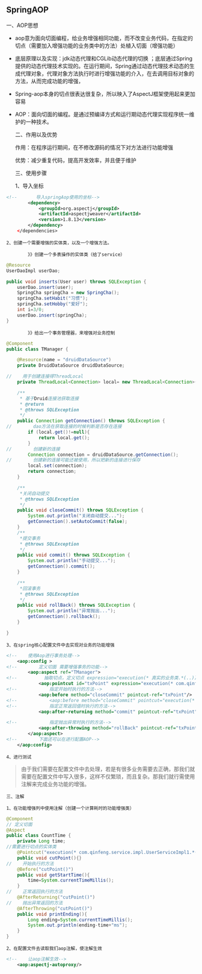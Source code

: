 ## SpringAOP

一、AOP思想

* aop意为面向切面编程，给业务增强相同功能，而不改变业务代码，在指定的切点（需要加入增强功能的业务类中的方法）处植入切面（增强功能）
* 底层原理以及实现：jdk动态代理和CGLib动态代理的切换 ；底层通过Spring提供的动态代理技术实现的。在运行期间，Spring通过动态代理技术动态的生成代理对象，代理对象方法执行时进行增强功能的介入，在去调用目标对象的方法，从而完成功能的增强，
* Spring-aop本身的切点很表达很复杂，所以映入了AspectJ框架使用起来更加容易
* AOP：面向切面的编程。是通过预编译方式和运行期动态代理实现程序统一维护的一种技术。



	二、作用以及优势
	
	作用：在程序运行期间，在不修改源码的情况下对方法进行功能增强
	
	优势：减少重复代码，提高开发效率，并且便于维护



	三、使用步骤
	
	1、导入坐标

```xml
<!--       导入springAop使用的坐标-->
        <dependency>
            <groupId>org.aspectj</groupId>
            <artifactId>aspectjweaver</artifactId>
            <version>1.8.13</version>
        </dependency>
    </dependencies>
```

	2、创建一个需要增强的实体类，以及一个增强方法。
	
			》》创建一个多表操作的实体类（给了service）

```java
@Resource
UserDaoImpl userDao;

public void inserts(User user) throws SQLException {
    userDao.insert(user);
    SpringCha springCha = new SpringCha();
    springCha.setHabit("习惯");
    springCha.setHobby("爱好");
    int i=3/0;
    userDao.insert(springCha);
}
```

			》》给出一个事务管理器，来增强对业务控制

```java
@Component
public class TManager {

    @Resource(name = "druidDataSource")
    private DruidDataSource druidDataSource;

//    用于创建连接得ThreadLocal
    private ThreadLocal<Connection> local= new ThreadLocal<Connection>();

    /**
     * 基于Druid连接池获取连接
     * @return
     * @throws SQLException
     */
    public Connection getConnection() throws SQLException {
//        dao方法在获取连接的时候判断是否存在连接
        if (local.get()!=null){
            return local.get();
        }
//        创建新的连接
        Connection connection = druidDataSource.getConnection();
//        创建新的连接可能还被使用，所以把新的连接进行保存
        local.set(connection);
        return connection;
    }

    /**
     *关闭自动提交
     * @throws SQLException
     */
    public void closeCommit() throws SQLException {
        System.out.println("关闭自动提交...");
        getConnection().setAutoCommit(false);
    }
    /**
     *提交事务
     * @throws SQLException
     */
    public void commit() throws SQLException {
        System.out.println("手动提交...");
        getConnection().commit();
    }

    /**
     *回滚事务
     * @throws SQLException
     */
    public void rollBack() throws SQLException {
        System.out.println("异常抛出...");
        getConnection().rollback();
    }

}
```

	3、在spring核心配置文件中去实现对业务的功能增强

```xml
<!--    使用Aop进行事务处理-->
    <aop:config >
<!--        定义切面 需要增强事务的功能-->
        <aop:aspect ref="TManager">
<!--          抽取切点，定义切点 expression="execution(* 真实的业务类.*(..))"-->
            <aop:pointcut id="txPoint" expression="execution(* com.qinfeng.service.impl.UserServiceImpl1.*(..))"/>
<!--            指定开始时执行的方法-->
            <aop:before method="closeCommit" pointcut-ref="txPoint"/>
<!--            <aop:before method="closeCommit" pointcut="execution(* com.qinfeng.service.impl.UserServiceImpl1.*(..))"/>-->
<!--            指定正常返回值时执行的方法-->
            <aop:after-returning method="commit" pointcut-ref="txPoint"/>

<!--            指定抛出异常时执行的方法-->
            <aop:after-throwing method="rollBack" pointcut-ref="txPoint"/>
        </aop:aspect>
<!--        下面还可以在进行配置AOP-->
    </aop:config>
```

	4、进行测试



> 由于我们需要在配置文件中去处理，若是有很多业务需要去正确，那我们就需要在配置文件中写入很多，这样不仅繁琐，而且复杂。那我们就行需使用注解来完成业务功能的增强。

	三、注解
	
	1、在功能增强列中使用注解（创建一个计算耗时的功能增强类）

```java
@Component
// 定义切面
@Aspect
public class CountTime {
    private Long time;
//需要进行切点的实体类
    @Pointcut("execution(* com.qinfeng.service.impl.UserServiceImpl1.*(..))")
    public void cutPoint(){}
//    开始执行的方法
    @Before("cutPoint()")
    public void getStartTime(){
        time=System.currentTimeMillis();
    }
//    正常返回执行的方法
    @AfterReturning("cutPoint()")
//    抛出异常返回的方法
    @AfterThrowing("cutPoint()")
    public void printEnding(){
        Long ending=System.currentTimeMillis();
        System.out.println(ending-time+"ms");
    }
}
```

	2、在配置文件去读取我们aop注解，使注解生效

```xml
<!--    让aop注解生效-->
    <aop:aspectj-autoproxy/>
```

